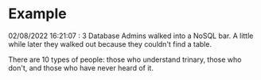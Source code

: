# Example

<!-- replace-with-date starts -->
02/08/2022 16:21:07 : 3 Database Admins walked into a NoSQL bar. A little while later they walked out because they couldn't find a table.
<!-- replace-with-date ends -->

<!-- replace-with-joke starts -->
There are 10 types of people: those who understand trinary, those who don't, and those who have never heard of it.
<!-- replace-with-joke ends -->